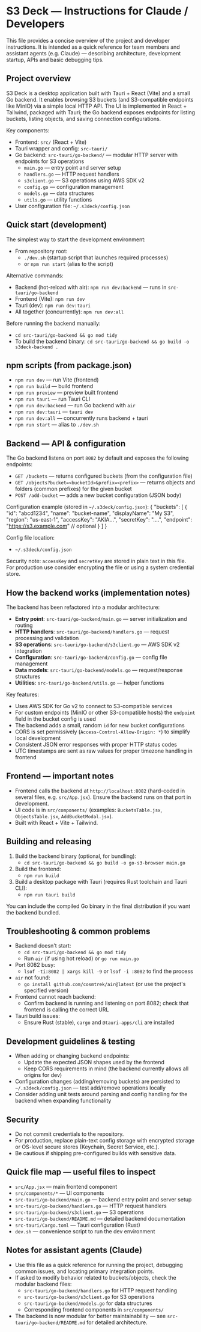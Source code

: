# S3 Deck — Instructions for Claude / Developers

This file provides a concise overview of the project and developer instructions. It is intended as a quick reference for team members and assistant agents (e.g. Claude) — describing architecture, development startup, APIs and basic debugging tips.

## Project overview
S3 Deck is a desktop application built with Tauri + React (Vite) and a small Go backend. It enables browsing S3 buckets (and S3-compatible endpoints like MinIO) via a simple local HTTP API. The UI is implemented in React + Tailwind, packaged with Tauri; the Go backend exposes endpoints for listing buckets, listing objects, and saving connection configurations.

Key components:
- Frontend: `src/` (React + Vite)
- Tauri wrapper and config: `src-tauri/`
- Go backend: `src-tauri/go-backend/` — modular HTTP server with endpoints for S3 operations
  - `main.go` — entry point and server setup
  - `handlers.go` — HTTP request handlers
  - `s3client.go` — S3 operations using AWS SDK v2
  - `config.go` — configuration management
  - `models.go` — data structures
  - `utils.go` — utility functions
- User configuration file: `~/.s3deck/config.json`

## Quick start (development)
The simplest way to start the development environment:

- From repository root:
  - `./dev.sh` (startup script that launches required processes)
  - or `npm run start` (alias to the script)

Alternative commands:
- Backend (hot-reload with air): `npm run dev:backend` — runs in `src-tauri/go-backend`
- Frontend (Vite): `npm run dev`
- Tauri (dev): `npm run dev:tauri`
- All together (concurrently): `npm run dev:all`

Before running the backend manually:
- `cd src-tauri/go-backend && go mod tidy`
- To build the backend binary: `cd src-tauri/go-backend && go build -o s3deck-backend .`

## npm scripts (from package.json)
- `npm run dev` — run Vite (frontend)
- `npm run build` — build frontend
- `npm run preview` — preview built frontend
- `npm run tauri` — run Tauri CLI
- `npm run dev:backend` — run Go backend with `air`
- `npm run dev:tauri` — `tauri dev`
- `npm run dev:all` — concurrently runs backend + tauri
- `npm run start` — alias to `./dev.sh`

## Backend — API & configuration
The Go backend listens on port `8082` by default and exposes the following endpoints:
- `GET /buckets` — returns configured buckets (from the configuration file)
- `GET /objects?bucket=<bucketId>&prefix=<prefix>` — returns objects and folders (common prefixes) for the given bucket
- `POST /add-bucket` — adds a new bucket configuration (JSON body)

Configuration example (stored in `~/.s3deck/config.json`):
{
  "buckets": [
    {
      "id": "abcd1234",
      "name": "bucket-name",
      "displayName": "My S3",
      "region": "us-east-1",
      "accessKey": "AKIA...",
      "secretKey": "....",
      "endpoint": "https://s3.example.com" // optional
    }
  ]
}

Config file location:
- `~/.s3deck/config.json`

Security note: `accessKey` and `secretKey` are stored in plain text in this file. For production use consider encrypting the file or using a system credential store.

## How the backend works (implementation notes)
The backend has been refactored into a modular architecture:
- **Entry point**: `src-tauri/go-backend/main.go` — server initialization and routing
- **HTTP handlers**: `src-tauri/go-backend/handlers.go` — request processing and validation
- **S3 operations**: `src-tauri/go-backend/s3client.go` — AWS SDK v2 integration
- **Configuration**: `src-tauri/go-backend/config.go` — config file management
- **Data models**: `src-tauri/go-backend/models.go` — request/response structures
- **Utilities**: `src-tauri/go-backend/utils.go` — helper functions

Key features:
- Uses AWS SDK for Go v2 to connect to S3-compatible services
- For custom endpoints (MinIO or other S3-compatible hosts) the `endpoint` field in the bucket config is used
- The backend adds a small, random `id` for new bucket configurations
- CORS is set permissively (`Access-Control-Allow-Origin: *`) to simplify local development
- Consistent JSON error responses with proper HTTP status codes
- UTC timestamps are sent as raw values for proper timezone handling in frontend

## Frontend — important notes
- Frontend calls the backend at `http://localhost:8082` (hard-coded in several files, e.g. `src/App.jsx`). Ensure the backend runs on that port in development.
- UI code is in `src/components/` (examples: `BucketsTable.jsx`, `ObjectsTable.jsx`, `AddBucketModal.jsx`).
- Built with React + Vite + Tailwind.

## Building and releasing
1. Build the backend binary (optional, for bundling):
   - `cd src-tauri/go-backend && go build -o go-s3-browser main.go`
2. Build the frontend:
   - `npm run build`
3. Build a desktop package with Tauri (requires Rust toolchain and Tauri CLI):
   - `npm run tauri build`

You can include the compiled Go binary in the final distribution if you want the backend bundled.

## Troubleshooting & common problems
- Backend doesn't start:
  - `cd src-tauri/go-backend && go mod tidy`
  - Run `air` (if using hot reload) or `go run main.go`
- Port 8082 busy:
  - `lsof -ti:8082 | xargs kill -9` or `lsof -i :8082` to find the process
- `air` not found:
  - `go install github.com/cosmtrek/air@latest` (or use the project's specified version)
- Frontend cannot reach backend:
  - Confirm backend is running and listening on port 8082; check that frontend is calling the correct URL
- Tauri build issues:
  - Ensure Rust (stable), `cargo` and `@tauri-apps/cli` are installed

## Development guidelines & testing
- When adding or changing backend endpoints:
  - Update the expected JSON shapes used by the frontend
  - Keep CORS requirements in mind (the backend currently allows all origins for dev)
- Configuration changes (adding/removing buckets) are persisted to `~/.s3deck/config.json` — test add/remove operations locally
- Consider adding unit tests around parsing and config handling for the backend when expanding functionality

## Security
- Do not commit credentials to the repository.
- For production, replace plain-text config storage with encrypted storage or OS-level secure stores (Keychain, Secret Service, etc.).
- Be cautious if shipping pre-configured builds with sensitive data.

## Quick file map — useful files to inspect
- `src/App.jsx` — main frontend component
- `src/components/*` — UI components
- `src-tauri/go-backend/main.go` — backend entry point and server setup
- `src-tauri/go-backend/handlers.go` — HTTP request handlers
- `src-tauri/go-backend/s3client.go` — S3 operations
- `src-tauri/go-backend/README.md` — detailed backend documentation
- `src-tauri/Cargo.toml` — Tauri configuration (Rust)
- `dev.sh` — convenience script to run the dev environment

## Notes for assistant agents (Claude)
- Use this file as a quick reference for running the project, debugging common issues, and locating primary integration points.
- If asked to modify behavior related to buckets/objects, check the modular backend files:
  - `src-tauri/go-backend/handlers.go` for HTTP request handling
  - `src-tauri/go-backend/s3client.go` for S3 operations
  - `src-tauri/go-backend/models.go` for data structures
  - Corresponding frontend components in `src/components/`
- The backend is now modular for better maintainability — see `src-tauri/go-backend/README.md` for detailed architecture.

